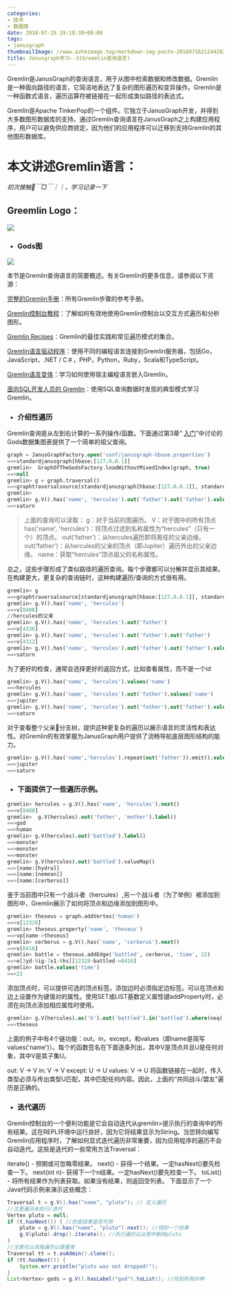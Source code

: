 ```yaml
---
categories:
- 技术
- 数据库
date: 2018-07-16 19:18:38+08:00
tags:
- janusgraph
thumbnailImage: //www.azheimage.top/markdown-img-paste-20180716212442829.png
title: Janusgraph学习--3(Greemlin查询语言)
---
```


Gremlin是JanusGraph的查询语言，用于从图中检索数据和修改数据。Gremlin是一种面向路径的语言，它简洁地表达了复杂的图形遍历和变异操作。Gremlin是一种函数式语言，遍历运算符被链接在一起形成类似路径的表达式。

<!--more-->


Gremlin是Apache TinkerPop的一个组件。它独立于JanusGraph开发，并得到大多数图形数据库的支持。通过Gremlin查询语言在JanusGraph之上构建应用程序，用户可以避免供应商锁定，因为他们的应用程序可以迁移到支持Gremlin的其他图形数据库。

# 本文讲述Gremlin语言：
*初次接触￣□￣｜｜，学习记录一下*
## Greemlin Logo：
![](https://www.azheimage.top/markdown-img-paste-20180716174340261.png)
* ### Gods图

![](https://www.azheimage.top/markdown-img-paste-20180713182054834.png)

本节是Gremlin查询语言的简要概述。有关Gremlin的更多信息，请参阅以下资源：

[完整的Gremlin手册](http://tinkerpop.apache.org/docs/3.2.9/reference/)：所有Gremlin步骤的参考手册。

[Gremlin控制台教程](http://tinkerpop.apache.org/docs/3.2.9/tutorials/the-gremlin-console/)：了解如何有效地使用Gremlin控制台以交互方式遍历和分析图形。

[Gremlin Recipes](http://tinkerpop.apache.org/docs/3.2.9/recipes/)：Gremlin的最佳实践和常见遍历模式的集合。

[Gremlin语言驱动程序](http://tinkerpop.apache.org/index.html#language-drivers)：使用不同的编程语言连接到Gremlin服务器，包括Go，JavaScript，.NET / C＃，PHP，Python，Ruby，Scala和TypeScript。

[Gremlin语言变体](http://tinkerpop.apache.org/docs/3.2.9/tutorials/gremlin-language-variants/)：学习如何使用宿主编程语言嵌入Gremlin。

[面向SQL开发人员的 Gremlin](http://sql2gremlin.com/)：使用SQL查询数据时发现的典型模式学习Gremlin。

* ### 介绍性遍历
Gremlin查询是从左到右计算的一系列操作/函数。下面通过第3章“ [入门](https://docs.janusgraph.org/latest/getting-started.html)”中讨论的Gods数据集图表提供了一个简单的祖父查询。
```sql
graph = JanusGraphFactory.open('conf/janusgraph-hbase.properties')
==>standardjanusgraph[hbase:[127.0.0.1]]
gremlin>  GraphOfTheGodsFactory.loadWithoutMixedIndex(graph, true)
==>null
gremlin> g = graph.traversal()
==>graphtraversalsource[standardjanusgraph[hbase:[127.0.0.1]], standard]
gremlin>
gremlin> g.V().has('name', 'hercules').out('father').out('father').values('name')
==>saturn
```
>上面的查询可以读取：
g：对于当前的图遍历。
V：对于图中的所有顶点
has('name', 'hercules')：将顶点过滤到名称属性为“hercules”（只有一个）的顶点。
out('father')：从hercules遍历即将离任的父亲边缘。
out('father')：从hercules的父亲的顶点（即Jupiter）遍历外出的父亲边缘。
name：获取“hercules”顶点祖父的名称属性。

总之，这些步骤形成了类似路径的遍历查询。每个步骤都可以分解并显示其结果。在构建更大，更复杂的查询链时，这种构建遍历/查询的方式很有用。

```sql
gremlin> g
==>graphtraversalsource[standardjanusgraph[hbase:[127.0.0.1]], standard]
gremlin> g.V().has('name', 'hercules')
==>v[8408]
//hercules的父亲
gremlin> g.V().has('name', 'hercules').out('father')
==>v[4336]
gremlin> g.V().has('name', 'hercules').out('father').out('father')
==>v[4312]
gremlin> g.V().has('name', 'hercules').out('father').out('father').values('name')
==>saturn
```
为了更好的检查，通常会选择更好的返回方式，比如查看属性，而不是一个id
```sql
gremlin> g.V().has('name', 'hercules').values('name')
==>hercules
gremlin> g.V().has('name', 'hercules').out('father').values('name')
==>jupiter
gremlin> g.V().has('name', 'hercules').out('father').out('father').values('name')
==>saturn
```

对于查看整个父亲分支树，提供这种更复杂的遍历以展示语言的灵活性和表达性。对Gremlin的有效掌握为JanusGraph用户提供了流畅导航底层图形结构的能力。
```sql
gremlin> g.V().has('name','hercules').repeat(out('father')).emit().values('name')
==>jupiter
==>saturn
```

* ### 下面提供了一些遍历示例。
```sql
gremlin> hercules = g.V().has('name', 'hercules').next()
==>v[8408]
gremlin>  g.V(hercules).out('father', 'mother').label()
==>god
==>human
gremlin> g.V(hercules).out('battled').label()
==>monster
==>monster
==>monster
gremlin> g.V(hercules).out('battled').valueMap()
==>[name:[hydra]]
==>[name:[nemean]]
==>[name:[cerberus]]
```

鉴于当前图中只有一个战斗者（hercules）,另一个战斗者（为了举例）被添加到图形中，Gremlin展示了如何将顶点和边缘添加到图形中。

```sql
gremlin> theseus = graph.addVertex('human')
==>v[12328]
gremlin> theseus.property('name', 'theseus')
==>vp[name->theseus]
gremlin> cerberus = g.V().has('name', 'cerberus').next()
==>v[8416]
gremlin> battle = theseus.addEdge('battled', cerberus, 'time', 22)
==>e[3yd-9ig-7x1-6hs][12328-battled->8416]
gremlin> battle.values('time')
==>22
```
添加顶点时，可以提供可选的顶点标签。添加边时必须指定边标签。可以在顶点和边上设置作为键值对的属性。使用SET或LIST基数定义属性键addProperty时，必须在向顶点添加相应属性时使用。
```sql
gremlin> g.V(hercules).as('h').out('battled').in('battled').where(neq('h')).values('name')
==>theseus
```
上面的例子中有4个链功能：out，in，except，和values（即name是简写values('name')）。每个的函数签名在下面逐条列出，其中V是顶点并且U是任何对象，其中V是其子集U。

out: V -> V
in: V -> V
except: U -> U
values: V -> U
将函数链接在一起时，传入类型必须与传出类型U匹配，其中匹配任何内容。因此，上面的“共同战斗/盟友”遍历是正确的。


* ### 迭代遍历
Gremlin控制台的一个便利功能是它会自动迭代从gremlin>提示执行的查询中的所有结果。这在REPL环境中运行良好，因为它将结果显示为String。当您转向编写Gremlin应用程序时，了解如何显式迭代遍历非常重要，因为应用程序的遍历不会自动迭代。这些是迭代的一些常用方法Traversal：

iterate() - 预期或可忽略零结果。
next() - 获得一个结果。一定hasNext()要先检查一下。
next(int n)- 获得下一个n结果。一定hasNext()要先检查一下。
toList() - 将所有结果作为列表获取。如果没有结果，则返回空列表。
下面显示了一个Java代码示例来演示这些概念：


```java
Traversal t = g.V().has("name", "pluto"); // 定义遍历
//注意遍历未执行/迭代
Vertex pluto = null;
if (t.hasNext()) { //检查结果是否可用
    pluto = g.V().has("name", "pluto").next(); //得到一个结果
    g.V(pluto).drop().iterate(); //执行遍历以从图中删除pluto
}
//注意可以克隆遍历以便重用
Traversal tt = t.asAdmin().clone();
if (tt.hasNext()) {
    System.err.println("pluto was not dropped!");
}
List<Vertex> gods = g.V().hasLabel("god").toList(); //找到所有的神
```

